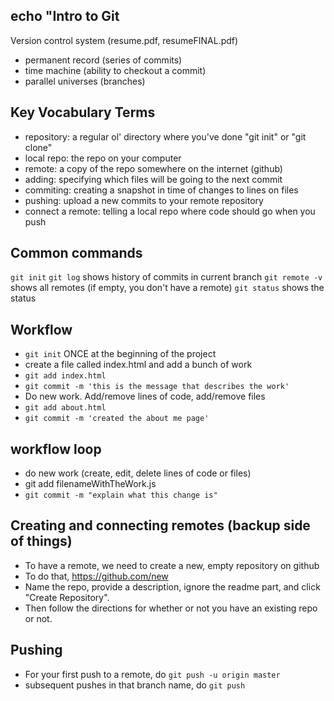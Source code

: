 echo "Intro to Git
------------

Version control system (resume.pdf, resumeFINAL.pdf)
- permanent record (series of commits)
- time machine     (ability to checkout a commit)
- parallel universes (branches)

## Key Vocabulary Terms
- repository: a regular ol' directory where you've done "git init" or "git clone"
- local repo: the repo on your computer
- remote: a copy of the repo somewhere on the internet (github)
- adding: specifying which files will be going to the next commit
- commiting: creating a snapshot in time of changes to lines on files
- pushing: upload a new commits to your remote repository
- connect a remote: telling a local repo where code should go when you push

## Common commands
`git init`
`git log` shows history of commits in current branch
`git remote -v` shows all remotes (if empty, you don't have a remote)
`git status` shows the status

## Workflow
- `git init` ONCE at the beginning of the project
- create a file called index.html and add a bunch of work
- `git add index.html`
- `git commit -m 'this is the message that describes the work'`
- Do new work. Add/remove lines of code, add/remove files
- `git add about.html`
- `git commit -m 'created the about me page'`

## workflow loop
- do new work (create, edit, delete lines of code or files)
- git add filenameWithTheWork.js
- `git commit -m "explain what this change is"`

## Creating and connecting remotes (backup side of things)
- To have a remote, we need to create a new, empty repository on github
- To do that, https://github.com/new
- Name the repo, provide a description, ignore the readme part, and click "Create Repository".
- Then follow the directions for whether or not you have an existing repo or not.

## Pushing
- For your first push to a remote, do `git push -u origin master`
- subsequent pushes in that branch name, do `git push`